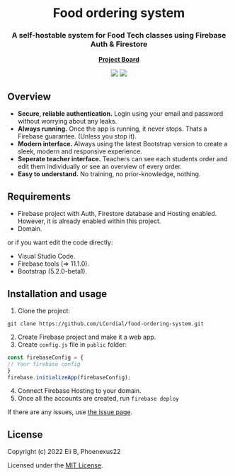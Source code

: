 <h1 align="center">Food ordering system</h1>
<h3 align="center">A self-hostable system for Food Tech classes using Firebase Auth & Firestore</h3>

<p align="center">
  <strong>
    <a href="https://github.com/users/LCordial/projects/3">Project Board</a>
  </strong>
</p>

<div align="center">
<img src="https://img.shields.io/github/license/LCordial/food-ordering-system"> <img src="https://img.shields.io/github/issues/LCordial/food-ordering-system">
</div>

## Overview

- **Secure, reliable authentication.** Login using your email and password without worrying about any leaks.
- **Always running.** Once the app is running, it never stops. Thats a Firebase guarantee. (Unless you stop it).
- **Modern interface.** Always using the latest Bootstrap version to create a sleek, modern and responsive experience.
- **Seperate teacher interface.** Teachers can see each students order and edit them individually or see an overview of every order.
- **Easy to understand.** No training, no prior-knowledge, nothing. 

## Requirements
- Firebase project with Auth, Firestore database and Hosting enabled. However, it is already enabled within this project.
- Domain. 

or if you want edit the code directly:

- Visual Studio Code.
- Firebase tools (=> 11.1.0).
- Bootstrap (5.2.0-beta1).

## Installation and usage
1. Clone the project:
```git
git clone https://github.com/LCordial/food-ordering-system.git
```
2. Create Firebase project and make it a web app.
3. Create `config.js` file in `public` folder:
```js
const firebaseConfig = {
// Your firebase config
}
firebase.initializeApp(firebaseConfig);
```
4. Connect Firebase Hosting to your domain.
5. Once all the accounts are created, run `firebase deploy`

If there are any issues, use [the issue page](https://github.com/LCordial/food-ordering-system/issues).

## License
Copyright (c) 2022 Eli B, Phoenexus22

Licensed under the [MIT License](https://github.com/LCordial/food-ordering-system/blob/main/LICENSE.md).
